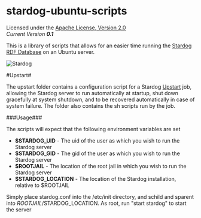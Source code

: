 stardog-ubuntu-scripts
============

Licensed under the [Apache License, Version 2.0](http://www.apache.org/licenses/LICENSE-2.0)  
_Current Version **0.1**_ 

This is a library of scripts that allows for an easier time running the [Stardog RDF Database](http://stardog.com) on an Ubuntu server.

![Stardog](http://stardog.com/_/img/sdog.png)   

#Upstart#

The upstart folder contains a configuration script for a Stardog [Upstart](http://upstart.ubuntu.com/) job, allowing the Stardog server to run automatically at startup, shut down gracefully at system shutdown, and to be recovered automatically in case of system failure.  The folder also contains the sh scripts run by the job.

###Usage###

The scripts will expect that the following environment variables are set

* **$STARDOG_UID** - The uid of the user as which you wish to run the Stardog server
* **$STARDOG_GID** - The gid of the user as which you wish to run the Stardog server
* **$ROOTJAIL** - The location of the root jail in which you wish to run the Stardog server
* **$STARDOG_LOCATION** - The location of the Stardog installation, relative to $ROOTJAIL

Simply place stardog.conf into the /etc/init directory, and schild and sparent into $ROOTJAIL/$STARDOG_LOCATION.  As root, run "start stardog" to start the server